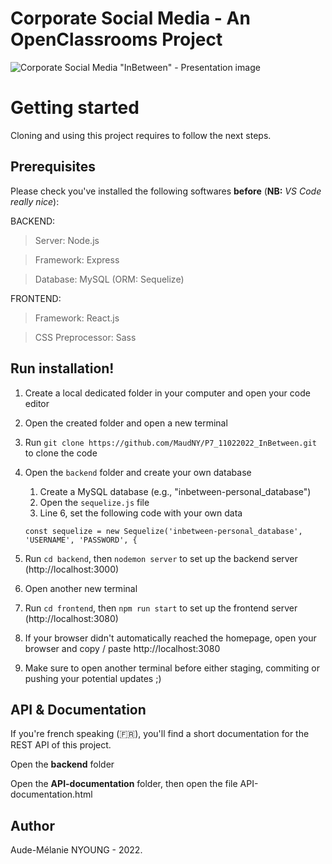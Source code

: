 # Corporate Social Media - An OpenClassrooms Project

![Corporate Social Media "InBetween" - Presentation image](https://github.com/MaudNY/P7_11022022_InBetween/blob/main/InBetween-photo.jpg "InBetween presentation image")

<h1>Getting started</h1>

Cloning and using this project requires to follow the next steps.

<h2>Prerequisites</h2>

Please check you've installed the following softwares **before** (**NB:** *VS Code really nice*):

BACKEND:

> Server: Node.js

> Framework: Express

> Database: MySQL (ORM: Sequelize)

FRONTEND:

> Framework: React.js

> CSS Preprocessor: Sass

<h2>Run installation!</h2>

1. Create a local dedicated folder in your computer and open your code editor
2. Open the created folder and open a new terminal
3. Run ` git clone https://github.com/MaudNY/P7_11022022_InBetween.git ` to clone the code
4. Open the ` backend ` folder and create your own database
    1. Create a MySQL database (e.g., "inbetween-personal_database")
    2. Open the ` sequelize.js ` file
    3. Line 6, set the following code with your own data
    
    ` const sequelize = new Sequelize('inbetween-personal_database', 'USERNAME', 'PASSWORD', { `
5. Run ` cd backend `, then ` nodemon server ` to set up the backend server (http://localhost:3000) 
6. Open another new terminal
7. Run ` cd frontend `, then ` npm run start ` to set up the frontend server (http://localhost:3080)
8. If your browser didn't automatically reached the homepage, open your browser and copy / paste http://localhost:3080
9. Make sure to open another terminal before either staging, commiting or pushing your potential updates ;)


<h2>API & Documentation</h2>

If you're french speaking (🇫🇷), you'll find a short documentation for the REST API of this project.

Open the **backend** folder

Open the **API-documentation** folder, then open the file API-documentation.html

<h2>Author</h2>

Aude-Mélanie NYOUNG - 2022.
